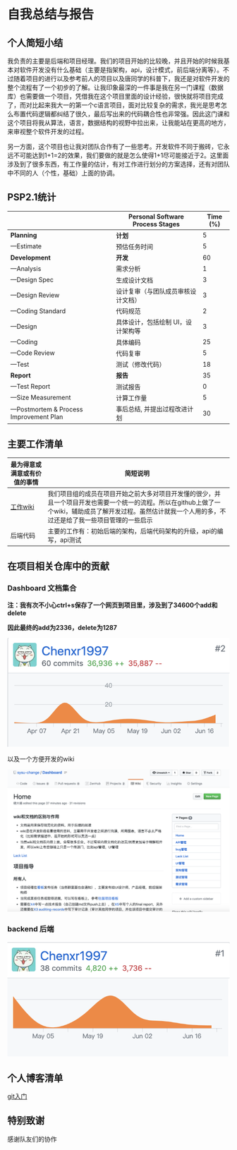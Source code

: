 # 自我总结与报告

## 个人简短小结

我负责的主要是后端和项目经理。我们的项目开始的比较晚，并且开始的时候我基本对软件开发没有什么基础（主要是指架构，api，设计模式，前后端分离等）。不过随着项目的进行以及参考前人的项目以及唐同学的科普下，我还是对软件开发的整个流程有了一个初步的了解。让我印象最深的一件事是我在另一门课程（数据库）也需要做一个项目，凭借我在这个项目里面的设计经验，很快就将项目完成了，而对比起来我大一的第一个c语言项目，面对比较复杂的需求，我光是思考怎么布置代码逻辑都纠结了很久，最后写出来的代码耦合性也非常强。因此这门课和这个项目将我从算法，语言，数据结构的视野中拉出来，让我能站在更高的地方，来审视整个软件开发的过程。

另一方面，这个项目也让我对团队合作有了一些思考。开发软件不同于搬砖，它永远不可能达到1+1=2的效果，我们要做的就是怎么使得1+1尽可能接近于2。这里面涉及到了很多东西，有工作量的估计，有对工作进行划分的方案选择，还有对团队中不同的人（个性，基础）上面的协调。

## PSP2.1统计

|                                        | Personal Software Process Stages   | Time (%) |
| -------------------------------------- | ---------------------------------- | -------- |
| **Planning**                           | **计划**                           | 5        |
| —Estimate                              | 预估任务时间                       | 5        |
| **Development**                        | **开发**                           | 60       |
| —Analysis                              | 需求分析                           | 1        |
| —Design Spec                           | 生成设计文档                       | 3        |
| —Design Review                         | 设计复审（与团队成员审核设计文档） | 3        |
| —Coding Standard                       | 代码规范                           | 2        |
| —Design                                | 具体设计，包括绘制 UI，设计架构等  | 3        |
| —Coding                                | 具体编码                           | 25       |
| —Code Review                           | 代码复审                           | 5        |
| —Test                                  | 测试（修改代码）                   | 18       |
| **Report**                             | **报告**                           | 35       |
| —Test Report                           | 测试报告                           | 0        |
| —Size Measurement                      | 计算工作量                         | 5        |
| —Postmortem & Process Improvement Plan | 事后总结, 并提出过程改进计划       | 30       |

## 主要工作清单

| 最为得意或满意或有价值的事情                                | 简短说明                                                     |
| ----------------------------------------------------------- | ------------------------------------------------------------ |
| [工作wiki](<https://github.com/sysu-change/Dashboard/wiki>) | 我们项目组的成员在项目开始之前大多对项目开发懂的很少，并且一个项目开发也需要一个统一的流程。所以在github上做了一个wiki，辅助成员了解开发过程。虽然估计就我一个人用的多，不过还是给了我一些项目管理的一些启示 |
| 后端代码                                                    | 主要的工作有：初始后端的架构，后端代码架构的升级，api的编写，api测试 |

## 在项目相关仓库中的贡献

### Dashboard 文档集合

**注：我有次不小心ctrl+s保存了一个网页到项目里，涉及到了34600个add和delete**

**因此最终的add为2336，delete为1287**

![15331035_1](image/15331035_1.png)

以及一个方便开发的wiki

![15331035_2](image/15331035_2.png)

### backend 后端

![15331035_3](image/15331035_3.png)

## 个人博客清单

[git入门](https://chenxr1997.github.io/2019/03/08/系分博客-git篇/)

## 特别致谢

感谢队友们的协作